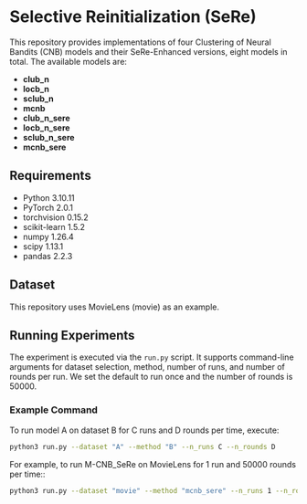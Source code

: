 # Selective Reinitialization (SeRe)

This repository provides implementations of four Clustering of Neural Bandits (CNB) models and their SeRe-Enhanced versions, eight models in total. The available models are:

- **club_n**
- **locb_n**
- **sclub_n**
- **mcnb**
- **club_n_sere**
- **locb_n_sere**
- **sclub_n_sere**
- **mcnb_sere**

## Requirements

- Python 3.10.11
- PyTorch 2.0.1
- torchvision 0.15.2
- scikit-learn 1.5.2
- numpy 1.26.4
- scipy 1.13.1
- pandas 2.2.3

## Dataset

This repository uses MovieLens (movie) as an example.

## Running Experiments

The experiment is executed via the `run.py` script. It supports command-line arguments for dataset selection, method, number of runs, and number of rounds per run. We set the default to run once and the number of rounds is 50000.

### Example Command

To run model A on dataset B for C runs and D rounds per time, execute:

```bash
python3 run.py --dataset "A" --method "B" --n_runs C --n_rounds D
```

For example, to run M-CNB_SeRe on MovieLens for 1 run and 50000 rounds per time::

```bash
python3 run.py --dataset "movie" --method "mcnb_sere" --n_runs 1 --n_rounds 50000
```
